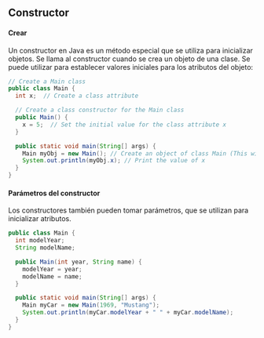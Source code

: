 ## Constructor

#### Crear 
Un constructor en Java es un método especial que se utiliza para inicializar objetos. 
Se llama al constructor cuando se crea un objeto de una clase.
Se puede utilizar para establecer valores iniciales para los atributos del objeto:

```java
// Create a Main class
public class Main {
  int x;  // Create a class attribute

  // Create a class constructor for the Main class
  public Main() {
    x = 5;  // Set the initial value for the class attribute x
  }

  public static void main(String[] args) {
    Main myObj = new Main(); // Create an object of class Main (This will call the constructor)
    System.out.println(myObj.x); // Print the value of x
  }
}
```
  
#### Parámetros del constructor
Los constructores también pueden tomar parámetros, que se utilizan para inicializar atributos.
```java
public class Main {
  int modelYear;
  String modelName;

  public Main(int year, String name) {
    modelYear = year;
    modelName = name;
  }

  public static void main(String[] args) {
    Main myCar = new Main(1969, "Mustang");
    System.out.println(myCar.modelYear + " " + myCar.modelName);
  }
}
```